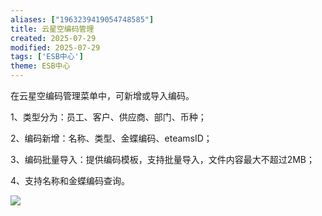 ```yaml
---
aliases: ["1963239419054748585"]
title: 云星空编码管理
created: 2025-07-29
modified: 2025-07-29
tags: ['ESB中心']
theme: ESB中心
---
```


在云星空编码管理菜单中，可新增或导入编码。

1、类型分为：员工、客户、供应商、部门、币种；

2、编码新增：名称、类型、金蝶编码、eteamsID；

3、编码批量导入：提供编码模板，支持批量导入，文件内容最大不超过2MB；

4、支持名称和金蝶编码查询。

![](https://myhelpdoc.oss-cn-heyuan.aliyuncs.com/mdimages/14ad1b8f0c37714d3e35daa5ec448970.jpg)